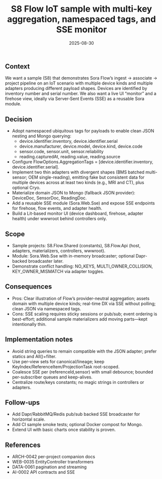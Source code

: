 ﻿---
id: WEB-0050
slug: s8-flow-iot-sample-and-sse-monitor
domain: Web
status: draft
date: 2025-08-30
title: S8 Flow IoT sample with multi-key aggregation, namespaced tags, and SSE monitor
---

## Context

We want a sample (S8) that demonstrates Sora Flow’s ingest → associate → project pipeline on an IoT scenario with multiple device kinds and multiple adapters producing different payload shapes. Devices are identified by inventory number and serial number. We also want a live UI “monitor” and a firehose view, ideally via Server‑Sent Events (SSE) as a reusable Sora module.

## Decision

- Adopt namespaced ubiquitous tags for payloads to enable clean JSON nesting and Mongo querying:
  - device.identifier.inventory, device.identifier.serial
  - device.manufacturer, device.model, device.kind, device.code
  - sensor.code, sensor.unit, sensor.reliability
  - reading.capturedAt, reading.value, reading.source
- Configure FlowOptions.AggregationTags = [device.identifier.inventory, device.identifier.serial].
- Implement two thin adapters with divergent shapes (BMS batched multi-sensor; OEM single-reading), emitting fake but consistent data for multiple devices across at least two kinds (e.g., MRI and CT), plus optional Cryo.
- Materialize domain JSON to Mongo (fallback JSON provider): DeviceDoc, SensorDoc, ReadingDoc.
- Add a reusable SSE module (Sora.Web.Sse) and expose SSE endpoints for firehose, flow events, and adapter health.
- Build a Lit-based monitor UI (device dashboard, firehose, adapter health) under wwwroot behind controllers only.

## Scope

- Sample projects: S8.Flow.Shared (constants), S8.Flow.Api (host, adapters, materializers, controllers, wwwroot).
- Module: Sora.Web.Sse with in-memory broadcaster; optional Dapr-backed broadcaster later.
- Demonstrate conflict handling: NO_KEYS, MULTI_OWNER_COLLISION, KEY_OWNER_MISMATCH via adapter toggles.

## Consequences

- Pros: Clear illustration of Flow’s provider-neutral aggregation; assets domain with multiple device kinds; real-time DX via SSE without polling; clean JSON via namespaced tags.
- Cons: SSE scaling requires sticky sessions or pub/sub; event ordering is best-effort; additional sample materializers add moving parts—kept intentionally thin.

## Implementation notes

- Avoid string queries to remain compatible with the JSON adapter; prefer statics and All()+filter.
- Use per-view sets for canonical/lineage; keep KeyIndex/ReferenceItem/ProjectionTask root-scoped.
- Coalesce SSE per (referenceId,sensor) with small debounce; bounded per-subscriber queues and keep-alives.
- Centralize route/keys constants; no magic strings in controllers or adapters.

## Follow-ups

- Add Dapr/RabbitMQ/Redis pub/sub backed SSE broadcaster for horizontal scale.
- Add CI sample smoke tests; optional Docker compost for Mongo.
- Extend UI with basic charts once stability is proven.

## References

- ARCH-0042 per-project companion docs
- WEB-0035 EntityController transformers
- DATA-0061 pagination and streaming
- AI-0002 API contracts and SSE